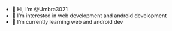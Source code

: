 - 👋 Hi, I’m @Umbra3021
- 👀 I’m interested in web development and android development 
- 🌱 I’m currently learning web and android dev

<!---
Umbra3021/Umbra3021 is a ✨ special ✨ repository because its `README.md` (this file) appears on your GitHub profile.
You can click the Preview link to take a look at your changes.
--->
